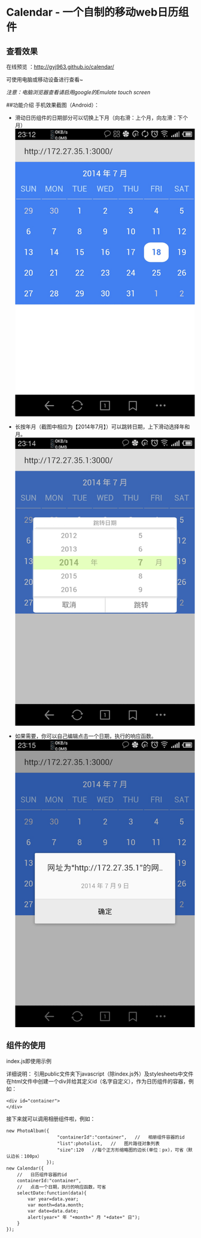 Calendar - 一个自制的移动web日历组件
==============================
##  查看效果
在线预览 ：http://gyj963.github.io/calendar/


可使用电脑或移动设备进行查看~

*注意：电脑浏览器查看请启用google的Emulate touch screen*

##功能介绍
手机效果截图（Android）：

*	滑动日历组件的日期部分可以切换上下月（向右滑：上个月，向左滑：下个月）
![calendar](screenshot/1.jpg)


*	长按年月（截图中相应为【2014年7月】）可以跳转日期，上下滑动选择年和月。
![calendar](screenshot/2.jpg)

*	如果需要，你可以自己编辑点击一个日期，执行的响应函数。
![calendar](screenshot/3.jpg)






##  组件的使用
index.js即使用示例

详细说明：
引用public文件夹下javascript（除index.js外）及stylesheets中文件
在html文件中创建一个div并给其定义id（名字自定义），作为日历组件的容器，例如：
```{bash}
<div id="container">
</div>
```


接下来就可以调用相册组件啦，例如：
```{bash}
new PhotoAlbum({
	               "containerId":"container",   //   相册组件容器的id
	               "list":photolist,   //   图片路径对象列表
				   "size":120   //每个正方形缩略图的边长(单位：px)，可省（默认边长：100px）
               });
new Calendar({
	//   日历组件容器的id
	containerId:"container", 
	//   点击一个日期，执行的响应函数，可省
	selectDate:function(data){
		var year=data.year;
		var month=data.month;
		var date=data.date;
		alert(year+" 年 "+month+" 月 "+date+" 日");
	}
});
```





